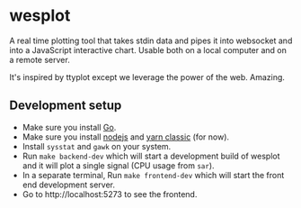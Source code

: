 wesplot
=======

A real time plotting tool that takes stdin data and pipes it into websocket and
into a JavaScript interactive chart. Usable both on a local computer and on a
remote server.

It's inspired by ttyplot except we leverage the power of the web. Amazing.

Development setup
-----------------

- Make sure you install [Go](https://go.dev/).
- Make sure you install [nodejs](https://nodejs.org/en) and [yarn classic](https://classic.yarnpkg.com/en/docs/install) (for now).
- Install `sysstat` and `gawk` on your system.
- Run `make backend-dev` which will start a development build of wesplot and it will plot a single signal (CPU usage from `sar`).
- In a separate terminal, Run `make frontend-dev` which will start the front end development server.
- Go to http://localhost:5273 to see the frontend.
